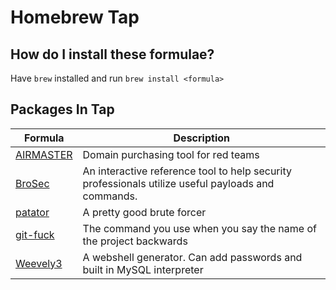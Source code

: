 # Homebrew Tap

## How do I install these formulae?

Have `brew` installed and run `brew install <formula>`

## Packages In Tap

| Formula   | Description                                                            |
|-----------|------------------------------------------------------------------------|
| [AIRMASTER][airmaster] | Domain purchasing tool for red teams                      |
| [BroSec][brosec] | An interactive reference tool to help security professionals utilize useful payloads and commands. | 
| [patator][patator] | A pretty good brute forcer |
| [git-fuck][git-fuck] | The command you use when you say the name of the project backwards | 
| [Weevely3][weevely]  | A webshell generator. Can add passwords and built in MySQL interpreter |


[weevely]: https://github.com/epinna/weevely3
[airmaster]: https://github.com/t94j0/AIRMASTER
[patator]: https://github.com/lanjelot/patator
[brosec]: https://github.com/gabemarshall/Brosec
[git-fuck]: https://github.com/t94j0/git-fuck
